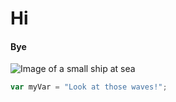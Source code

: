 # Hi
#### Bye
![Image of a small ship at sea](https://github.com/user-attachments/assets/552fbb60-931f-4e4e-9ebc-04a11a5eb7c5)
``` javascript
var myVar = "Look at those waves!";
```
